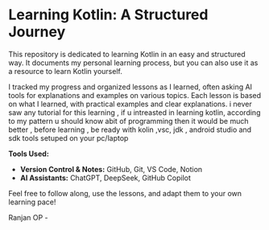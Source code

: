 # Learning Kotlin: A Structured Journey

This repository is dedicated to learning Kotlin in an easy and structured way. It documents my personal learning process, but you can also use it as a resource to learn Kotlin yourself.

I tracked my progress and organized lessons as I learned, often asking AI tools for explanations and examples on various topics. Each lesson is based on what I learned, with practical examples and clear explanations.
i never saw any tutorial for this learning , 
if u intreasted in learning kotlin, according to my pattern  u should know abit of programming then it would be much better , 
before learning , be ready with kolin ,vsc, jdk , android studio and sdk tools setuped on your pc/laptop 

**Tools Used:**
- **Version Control & Notes:** GitHub, Git, VS Code, Notion
- **AI Assistants:** ChatGPT, DeepSeek, GitHub Copilot

Feel free to follow along, use the lessons, and adapt them to your own learning pace!

Ranjan OP - 
